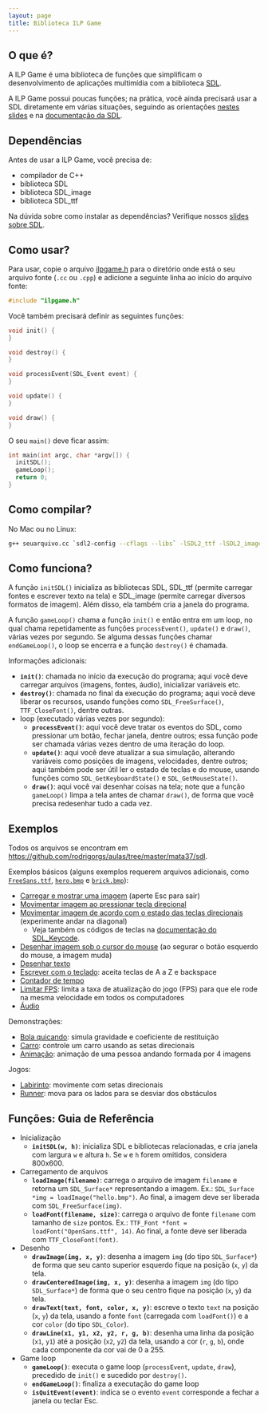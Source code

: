 ```yaml
---
layout: page
title: Biblioteca ILP Game
---
```


## O que é?

A ILP Game é uma biblioteca de funções que simplificam o desenvolvimento de aplicações multimídia com a biblioteca [SDL](https://www.libsdl.org/).

A ILP Game possui poucas funções; na prática, você ainda precisará usar a SDL diretamente em várias situações, seguindo as orientações [nestes slides](https://rodrigorgs.github.io/aulas/mata37/sdl/) e na [documentação da SDL](https://wiki.libsdl.org/APIByCategory).

## Dependências

Antes de usar a ILP Game, você precisa de:

- compilador de C++
- biblioteca SDL
- biblioteca SDL\_image
- biblioteca SDL\_ttf

Na dúvida sobre como instalar as dependências? Verifique nossos [slides sobre SDL](https://rodrigorgs.github.io/aulas/mata37/sdl/).

## Como usar?

Para usar, copie o arquivo [ilpgame.h](ilpgame.h) para o diretório onde está o seu arquivo fonte (`.cc` ou `.cpp`) e adicione a seguinte linha ao início do arquivo fonte:

```c++
#include "ilpgame.h"
```

Você também precisará definir as seguintes funções:

```c++
void init() {
}

void destroy() {
}

void processEvent(SDL_Event event) {
}

void update() {
}

void draw() {
}
```

O seu `main()` deve ficar assim:

```c++
int main(int argc, char *argv[]) {
  initSDL();
  gameLoop();
  return 0;
}
```

## Como compilar?

No Mac ou no Linux:

```bash
g++ seuarquivo.cc `sdl2-config --cflags --libs` -lSDL2_ttf -lSDL2_image -lSDL2_mixer
```

## Como funciona?

A função `initSDL()` inicializa as bibliotecas SDL, SDL\_ttf (permite carregar fontes e escrever texto na tela) e SDL\_image (permite carregar diversos formatos de imagem). Além disso, ela também cria a janela do programa.

A função `gameLoop()` chama a função `init()` e então entra em um loop, no qual chama repetidamente as funções `processEvent()`, `update()` e `draw()`, várias vezes por segundo. Se alguma dessas funções chamar `endGameLoop()`, o loop se encerra e a função `destroy()` é chamada.

Informações adicionais:

- **`init()`**: chamada no início da execução do programa; aqui você deve carregar arquivos (imagens, fontes, áudio), inicializar variáveis etc.
- **`destroy()`**: chamada no final da execução do programa; aqui você deve liberar os recursos, usando funções como `SDL_FreeSurface()`, `TTF_CloseFont()`, dentre outras.
- loop (executado várias vezes por segundo):
  - **`processEvent()`**: aqui você deve tratar os eventos do SDL, como pressionar um botão, fechar janela, dentre outros; essa função pode ser chamada várias vezes dentro de uma iteração do loop.
  - **`update()`**: aqui você deve atualizar a sua simulação, alterando variáveis como posições de imagens, velocidades, dentre outros; aqui também pode ser útil ler o estado de teclas e do mouse, usando funções como `SDL_GetKeyboardState()` e `SDL_GetMouseState()`.
  - **`draw()`**: aqui você vai desenhar coisas na tela; note que a função `gameLoop()` limpa a tela antes de chamar `draw()`, de forma que você precisa redesenhar tudo a cada vez.

## Exemplos

Todos os arquivos se encontram em <https://github.com/rodrigorgs/aulas/tree/master/mata37/sdl>.

Exemplos básicos (alguns exemplos requerem arquivos adicionais, como [`FreeSans.ttf`](FreeSans.ttf), [`hero.bmp`](hero.bmp) e [`brick.bmp`](brick.bmp)):

- [Carregar e mostrar uma imagem](tut-imagem.cc) (aperte Esc para sair)
- [Movimentar imagem ao pressionar tecla direcional](tut-keypress.cc)
- [Movimentar imagem de acordo com o estado das teclas direcionais](tut-keystate.cc) (experimente andar na diagonal)
  + Veja também os códigos de teclas na [documentação do SDL_Keycode](https://wiki.libsdl.org/SDL_Keycode).
- [Desenhar imagem sob o cursor do mouse](tut-mouse.cc) (ao segurar o botão esquerdo do mouse, a imagem muda)
- [Desenhar texto](tut-texto.cc)
- [Escrever com o teclado](tut-escreve.cc): aceita teclas de A a Z e backspace
- [Contador de tempo](tut-timer.cc)
- [Limitar FPS](tut-limitfps.cc): limita a taxa de atualização do jogo (FPS) para que ele rode na mesma velocidade em todos os computadores
- [Áudio](tut-audio.cc)

Demonstrações:

- [Bola quicando](demo-quica.cc): simula gravidade e coeficiente de restituição
- [Carro](demo-carro.cc): controle um carro usando as setas direcionais
- [Animação](demo-anima.cc): animação de uma pessoa andando formada por 4 imagens

Jogos:

- [Labirinto](jogo-labirinto.cc): movimente com setas direcionais
- [Runner](jogo-runner.cc): mova para os lados para se desviar dos obstáculos

## Funções: Guia de Referência

- Inicialização
    - **`initSDL(w, h)`**: inicializa SDL e bibliotecas relacionadas, e cria janela com largura `w` e altura `h`. Se `w` e `h` forem omitidos, considera 800x600.
- Carregamento de arquivos
    - **`loadImage(filename)`**: carrega o arquivo de imagem `filename` e retorna um `SDL_Surface*` representando a imagem. Ex.: `SDL_Surface *img = loadImage("hello.bmp")`. Ao final, a imagem deve ser liberada com `SDL_FreeSurface(img)`.
    - **`loadFont(filename, size)`**: carrega o arquivo de fonte `filename` com tamanho de `size` pontos. Ex.: `TTF_Font *font = loadFont("OpenSans.ttf", 14)`. Ao final, a fonte deve ser liberada com `TTF_CloseFont(font)`.
- Desenho
    - **`drawImage(img, x, y)`**: desenha a imagem `img` (do tipo `SDL_Surface*`) de forma que seu canto superior esquerdo fique na posição (`x`, `y`) da tela.
    - **`drawCenteredImage(img, x, y)`**: desenha a imagem `img` (do tipo `SDL_Surface*`) de forma que o seu centro fique na posição (`x`, `y`) da tela.
    - **`drawText(text, font, color, x, y)`**: escreve o texto `text` na posição (`x`, `y`) da tela, usando a fonte `font` (carregada com `loadFont()`) e a cor `color` (do tipo `SDL_Color`).
    - **`drawLine(x1, y1, x2, y2, r, g, b)`**: desenha uma linha da posição (`x1`, `y1`) até a posição (`x2`, `y2`) da tela, usando a cor (`r`, `g`, `b`), onde cada componente da cor vai de 0 a 255.
- Game loop
    - **`gameLoop()`**: executa o game loop (`processEvent`, `update`, `draw`), precedido de `init()` e sucedido por `destroy()`.
    - **`endGameLoop()`**: finaliza a executação do game loop
    - **`isQuitEvent(event)`**: indica se o evento `event` corresponde a fechar a janela ou teclar Esc.
